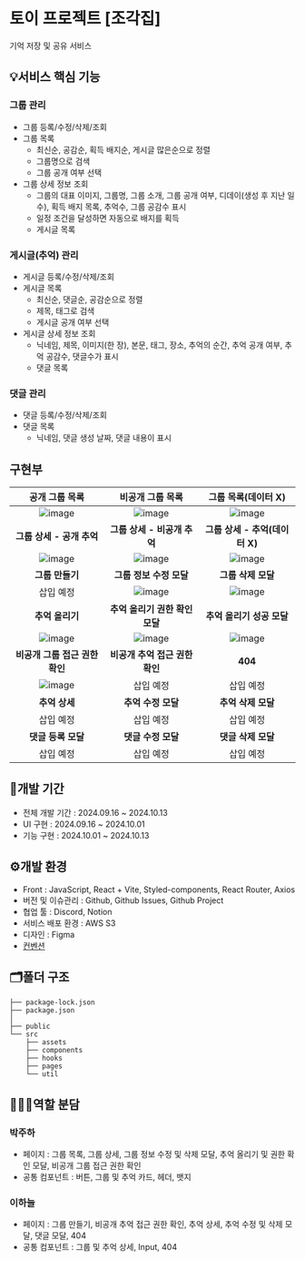 # 토이 프로젝트 [조각집]
기억 저장 및 공유 서비스

## 💡서비스 핵심 기능
### 그룹 관리
- 그룹 등록/수정/삭제/조회
- 그룹 목록
    - 최신순, 공감순, 획득 배지순, 게시글 많은순으로 정렬
    - 그룹명으로 검색
    - 그룹 공개 여부 선택
- 그룹 상세 정보 조회
    - 그룹의 대표 이미지, 그룹명, 그룹 소개, 그룹 공개 여부, 디데이(생성 후 지난 일수), 획득 배지 목록, 추억수, 그룹 공감수 표시
    - 일정 조건을 달성하면 자동으로 배지를 획득
    - 게시글 목록
### 게시글(추억) 관리
- 게시글 등록/수정/삭제/조회
- 게시글 목록
    - 최신순, 댓글순, 공감순으로 정렬
    - 제목, 태그로 검색
    - 게시글 공개 여부 선택
- 게시글 상세 정보 조회
    - 닉네임, 제목, 이미지(한 장), 본문, 태그, 장소, 추억의 순간, 추억 공개 여부, 추억 공감수, 댓글수가 표시
    - 댓글 목록
### 댓글 관리
- 댓글 등록/수정/삭제/조회
- 댓글 목록
    - 닉네임, 댓글 생성 날짜, 댓글 내용이 표시

## 구현부
| **공개 그룹 목록**  |  **비공개 그룹 목록**   |  **그룹 목록(데이터 X)**   |
| :------------: | :------------: | :------------: |
| ![image](https://github.com/user-attachments/assets/1b7236d7-b53e-4387-998f-e4c641acbce0) | ![image](https://github.com/user-attachments/assets/3dc491b4-bed0-44cf-b963-7752ee64292a) | ![image](https://github.com/user-attachments/assets/7e2e3568-2d64-4a98-ae83-f36a63791d94) |
| **그룹 상세 - 공개 추억**   |  **그룹 상세 - 비공개 추억**   |  **그룹 상세 - 추억(데이터 X)**   |
| ![image](https://github.com/user-attachments/assets/9a11b493-282a-4c0b-927f-299c46cc2c0d) | ![image](https://github.com/user-attachments/assets/e6adbccf-388d-4a87-9a6d-6085f6ac1964) | ![image](https://github.com/user-attachments/assets/932f9905-65ac-48a1-b339-1a827346bd2d) |
| **그룹 만들기** | **그룹 정보 수정 모달** | **그룹 삭제 모달** |
| 삽입 예정 | ![image](https://github.com/user-attachments/assets/b8be2a26-e82b-4020-8f01-3510433e159d) | ![image](https://github.com/user-attachments/assets/c66747d4-067a-4972-9b79-21873daac772) |
| **추억 올리기**   |  **추억 올리기 권한 확인 모달**   |  **추억 올리기 성공 모달**  |
| ![image](https://github.com/user-attachments/assets/9db95943-40e1-4ef2-a6ae-dcdc5ec9b4dc) | ![image](https://github.com/user-attachments/assets/7fc86b5a-98bb-4e07-8a5b-46f92cc33350) | ![image](https://github.com/user-attachments/assets/6072b019-3910-4cc9-bbfb-3a1fcc8f1fac) |
| **비공개 그룹 접근 권한 확인** | **비공개 추억 접근 권한 확인** | **404** |
| ![image](https://github.com/user-attachments/assets/2597d2e8-4576-4a1a-860b-1859aae7554a) | 삽입 예정 | 삽입 예정 |
| **추억 상세**   |  **추억 수정 모달**   |  **추억 삭제 모달**   |
| 삽입 예정 | 삽입 예정 | 삽입 예정 |
| **댓글 등록 모달**   |  **댓글 수정 모달**   |  **댓글 삭제 모달**   |
| 삽입 예정 | 삽입 예정 | 삽입 예정 |

## 📅개발 기간
- 전체 개발 기간 : 2024.09.16 ~ 2024.10.13
- UI 구현 : 2024.09.16 ~ 2024.10.01
- 기능 구현 : 2024.10.01 ~ 2024.10.13

## ⚙️개발 환경
- Front : JavaScript, React + Vite, Styled-components, React Router, Axios
- 버전 및 이슈관리 : Github, Github Issues, Github Project
- 협업 툴 : Discord, Notion
- 서비스 배포 환경 : AWS S3
- 디자인 : Figma
- [컨벤션](https://wise-risk-0fc.notion.site/1078b87f9f72809184fcf26502fba2e5?pvs=4)

## 🗂️폴더 구조

    ├── package-lock.json
    ├── package.json
    │
    ├── public
    └── src
        ├── assets
        ├── components
        ├── hooks
        ├── pages
        └── util
    

## 👩‍👧‍👧역할 분담
### 박주하
- 페이지 : 그룹 목록, 그룹 상세, 그룹 정보 수정 및 삭제 모달, 추억 올리기 및 권한 확인 모달, 비공개 그룹 접근 권한 확인 
- 공통 컴포넌트 : 버튼, 그룹 및 추억 카드, 헤더, 뱃지

### 이하늘
- 페이지 : 그룹 만들기, 비공개 추억 접근 권한 확인, 추억 상세, 추억 수정 및 삭제 모달, 댓글 모달, 404
- 공통 컴포넌트 : 그룹 및 추억 상세, Input, 404
